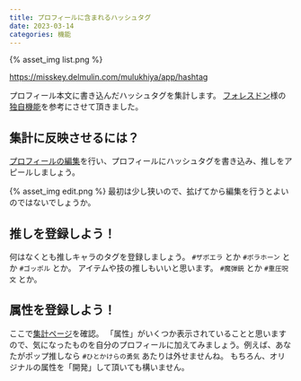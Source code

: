 ```yaml
---
title: プロフィールに含まれるハッシュタグ
date: 2023-03-14
categories: 機能
---
```


{% asset_img list.png %}

https://misskey.delmulin.com/mulukhiya/app/hashtag

プロフィール本文に書き込んだハッシュタグを集計します。
[フォレスドン](https://foresdon.jp/)様の[独自機能](https://foresdon.jp/explore)を参考にさせて頂きました。

## 集計に反映させるには？

[プロフィールの編集](https://misskey.delmulin.com/settings/profile)を行い、プロフィールにハッシュタグを書き込み、推しをアピールしましょう。

{% asset_img edit.png %}
最初は少し狭いので、拡げてから編集を行うとよいのではないでしょうか。

## 推しを登録しよう！

何はなくとも推しキャラのタグを登録しましょう。 `#ザボエラ` とか `#ボラホーン` とか `#ゴッポル` とか。
アイテムや技の推しもいいと思います。 `#魔弾銃` とか `#重圧呪文` とか。

## 属性を登録しよう！

ここで[集計ページ](https://misskey.delmulin.com/mulukhiya/app/hashtag)を確認。
「属性」がいくつか表示されていることと思いますので、気になったものを自分のプロフィールに加えてみましょう。例えば、あなたがポップ推しなら `#ひとかけらの勇気` あたりは外せませんね。
もちろん、オリジナルの属性を「開発」して頂いても構いません。
